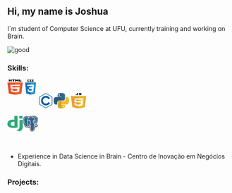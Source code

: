 ## Hi, my name is Joshua

I`m student of Computer Science at UFU, currently training and working on Brain.

![good](https://i.giphy.com/media/bqAFYeYPCAboA/giphy.webp)

### Skills:
<img align="left" alt="HTML 5" width="35px" height="35px" src="html5.svg"> <img align="left" alt="CSS 3" width="35px" height="35px" src="css3.svg">
<br>

<img align="left" alt="C" width="35px" height="35px" src="c.svg"> <img alt="Python 3" width="35px" height="35px" src="python.svg">  <img alt="javascript" width="35px" height="35px" src="javascript.svg">
<br>

<img align="left" alt="Django" width="35px" height="35px" src="django.svg">  <img alt="Postgresql" width="35px" height="35px" src="postgresql.svg">

<br>

- Experience in Data Science in Brain - Centro de Inovação em Negócios Digitais.

### Projects:

